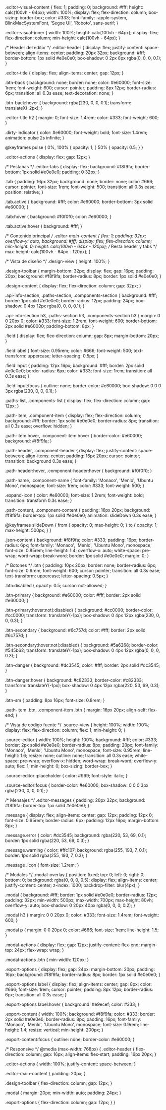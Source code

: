 .editor-visual-content {
  flex: 1;
  padding: 0;
  background: #fff;
  height: calc(100vh - 64px);
  width: 100%;
  display: flex;
  flex-direction: column;
  box-sizing: border-box;
  color: #333;
  font-family: -apple-system, BlinkMacSystemFont, 'Segoe UI', 'Roboto', sans-serif;
}

.editor-visual-inner {
  width: 100%;
  height: calc(100vh - 64px);
  display: flex;
  flex-direction: column;
  min-height: calc(100vh - 64px);
}

/* Header del editor */
.editor-header {
  display: flex;
  justify-content: space-between;
  align-items: center;
  padding: 20px 32px;
  background: #fff;
  border-bottom: 1px solid #e0e0e0;
  box-shadow: 0 2px 8px rgba(0, 0, 0, 0.1);
}

.editor-title {
  display: flex;
  align-items: center;
  gap: 12px;
}

.btn-back {
  background: none;
  border: none;
  color: #e60000;
  font-size: 1rem;
  font-weight: 600;
  cursor: pointer;
  padding: 8px 12px;
  border-radius: 6px;
  transition: all 0.3s ease;
  text-decoration: none;
}

.btn-back:hover {
  background: rgba(230, 0, 0, 0.1);
  transform: translateX(-2px);
}

.editor-title h2 {
  margin: 0;
  font-size: 1.4rem;
  color: #333;
  font-weight: 600;
}

.dirty-indicator {
  color: #e60000;
  font-weight: bold;
  font-size: 1.4rem;
  animation: pulse 2s infinite;
}

@keyframes pulse {
  0%, 100% { opacity: 1; }
  50% { opacity: 0.5; }
}

.editor-actions {
  display: flex;
  gap: 12px;
}

/* Pestañas */
.editor-tabs {
  display: flex;
  background: #f8f9fa;
  border-bottom: 1px solid #e0e0e0;
  padding: 0 32px;
}

.tab {
  padding: 16px 32px;
  background: none;
  border: none;
  color: #666;
  cursor: pointer;
  font-size: 1rem;
  font-weight: 500;
  transition: all 0.3s ease;
  position: relative;
}

.tab.active {
  background: #fff;
  color: #e60000;
  border-bottom: 3px solid #e60000;
}

.tab:hover {
  background: #f0f0f0;
  color: #e60000;
}

.tab.active:hover {
  background: #fff;
}

/* Contenido principal */
.editor-main-content {
  flex: 1;
  padding: 32px;
  overflow-y: auto;
  background: #fff;
  display: flex;
  flex-direction: column;
  min-height: 0;
  height: calc(100vh - 64px - 120px); /* Resta header y tabs */
  max-height: calc(100vh - 64px - 120px);
}

/* Vista de diseño */
.design-view {
  height: 100%;
}

.design-toolbar {
  margin-bottom: 32px;
  display: flex;
  gap: 16px;
  padding: 20px;
  background: #f8f9fa;
  border-radius: 8px;
  border: 1px solid #e0e0e0;
}

.design-content {
  display: flex;
  flex-direction: column;
  gap: 32px;
}

.api-info-section,
.paths-section,
.components-section {
  background: #fff;
  border: 1px solid #e0e0e0;
  border-radius: 12px;
  padding: 24px;
  box-shadow: 0 4px 12px rgba(0, 0, 0, 0.1);
}

.api-info-section h3,
.paths-section h3,
.components-section h3 {
  margin: 0 0 20px 0;
  color: #333;
  font-size: 1.2rem;
  font-weight: 600;
  border-bottom: 2px solid #e60000;
  padding-bottom: 8px;
}

.field {
  display: flex;
  flex-direction: column;
  gap: 8px;
  margin-bottom: 20px;
}

.field label {
  font-size: 0.95rem;
  color: #666;
  font-weight: 500;
  text-transform: uppercase;
  letter-spacing: 0.5px;
}

.field input {
  padding: 12px 16px;
  background: #fff;
  border: 2px solid #e0e0e0;
  border-radius: 6px;
  color: #333;
  font-size: 1rem;
  transition: all 0.3s ease;
}

.field input:focus {
  outline: none;
  border-color: #e60000;
  box-shadow: 0 0 0 3px rgba(230, 0, 0, 0.1);
}

.paths-list,
.components-list {
  display: flex;
  flex-direction: column;
  gap: 12px;
}

.path-item,
.component-item {
  display: flex;
  flex-direction: column;
  background: #fff;
  border: 1px solid #e0e0e0;
  border-radius: 8px;
  transition: all 0.3s ease;
  overflow: hidden;
}

.path-item:hover,
.component-item:hover {
  border-color: #e60000;
  background: #f8f9fa;
}

.path-header,
.component-header {
  display: flex;
  justify-content: space-between;
  align-items: center;
  padding: 16px 20px;
  cursor: pointer;
  transition: background 0.3s ease;
}

.path-header:hover,
.component-header:hover {
  background: #f0f0f0;
}

.path-name,
.component-name {
  font-family: 'Monaco', 'Menlo', 'Ubuntu Mono', monospace;
  font-size: 1rem;
  color: #333;
  font-weight: 500;
}

.expand-icon {
  color: #e60000;
  font-size: 1.2rem;
  font-weight: bold;
  transition: transform 0.3s ease;
}

.path-content,
.component-content {
  padding: 16px 20px;
  background: #f8f9fa;
  border-top: 1px solid #e0e0e0;
  animation: slideDown 0.3s ease;
}

@keyframes slideDown {
  from {
    opacity: 0;
    max-height: 0;
  }
  to {
    opacity: 1;
    max-height: 500px;
  }
}

.json-content {
  background: #f8f9fa;
  color: #333;
  padding: 16px;
  border-radius: 6px;
  font-family: 'Monaco', 'Menlo', 'Ubuntu Mono', monospace;
  font-size: 0.85rem;
  line-height: 1.4;
  overflow-x: auto;
  white-space: pre-wrap;
  word-wrap: break-word;
  border: 1px solid #e0e0e0;
  margin: 0;
}

/* Botones */
.btn {
  padding: 10px 20px;
  border: none;
  border-radius: 6px;
  font-size: 0.9rem;
  font-weight: 600;
  cursor: pointer;
  transition: all 0.3s ease;
  text-transform: uppercase;
  letter-spacing: 0.5px;
}

.btn:disabled {
  opacity: 0.5;
  cursor: not-allowed;
}

.btn-primary {
  background: #e60000;
  color: #fff;
  border: 2px solid #e60000;
}

.btn-primary:hover:not(:disabled) {
  background: #cc0000;
  border-color: #cc0000;
  transform: translateY(-1px);
  box-shadow: 0 4px 12px rgba(230, 0, 0, 0.3);
}

.btn-secondary {
  background: #6c757d;
  color: #fff;
  border: 2px solid #6c757d;
}

.btn-secondary:hover:not(:disabled) {
  background: #5a6268;
  border-color: #545b62;
  transform: translateY(-1px);
  box-shadow: 0 4px 12px rgba(0, 0, 0, 0.3);
}

.btn-danger {
  background: #dc3545;
  color: #fff;
  border: 2px solid #dc3545;
}

.btn-danger:hover {
  background: #c82333;
  border-color: #c82333;
  transform: translateY(-1px);
  box-shadow: 0 4px 12px rgba(220, 53, 69, 0.3);
}

.btn-sm {
  padding: 8px 16px;
  font-size: 0.8rem;
}

.path-item .btn,
.component-item .btn {
  margin: 16px 20px;
  align-self: flex-end;
}

/* Vista de código fuente */
.source-view {
  height: 100%;
  width: 100%;
  display: flex;
  flex-direction: column;
  flex: 1;
  min-height: 0;
}

.source-editor {
  width: 100%;
  height: 100%;
  background: #fff;
  color: #333;
  border: 2px solid #e0e0e0;
  border-radius: 8px;
  padding: 20px;
  font-family: 'Monaco', 'Menlo', 'Ubuntu Mono', monospace;
  font-size: 0.95rem;
  line-height: 1.6;
  resize: none;
  outline: none;
  transition: all 0.3s ease;
  white-space: pre-wrap;
  overflow-x: hidden;
  word-wrap: break-word;
  overflow-y: auto;
  flex: 1;
  min-height: 0;
  box-sizing: border-box;
}

.source-editor::placeholder {
  color: #999;
  font-style: italic;
}

.source-editor:focus {
  border-color: #e60000;
  box-shadow: 0 0 0 3px rgba(230, 0, 0, 0.1);
}

/* Mensajes */
.editor-messages {
  padding: 20px 32px;
  background: #f8f9fa;
  border-top: 1px solid #e0e0e0;
}

.message {
  display: flex;
  align-items: center;
  gap: 12px;
  padding: 12px 0;
  font-size: 0.95rem;
  border-radius: 6px;
  padding: 12px 16px;
  margin-bottom: 8px;
}

.message.error {
  color: #dc3545;
  background: rgba(220, 53, 69, 0.1);
  border: 1px solid rgba(220, 53, 69, 0.3);
}

.message.warning {
  color: #ffc107;
  background: rgba(255, 193, 7, 0.1);
  border: 1px solid rgba(255, 193, 7, 0.3);
}

.message .icon {
  font-size: 1.2rem;
}

/* Modales */
.modal-overlay {
  position: fixed;
  top: 0;
  left: 0;
  right: 0;
  bottom: 0;
  background: rgba(0, 0, 0, 0.5);
  display: flex;
  align-items: center;
  justify-content: center;
  z-index: 1000;
  backdrop-filter: blur(4px);
}

.modal {
  background: #fff;
  border: 1px solid #e0e0e0;
  border-radius: 12px;
  padding: 32px;
  min-width: 500px;
  max-width: 700px;
  max-height: 80vh;
  overflow-y: auto;
  box-shadow: 0 20px 40px rgba(0, 0, 0, 0.2);
}

.modal h3 {
  margin: 0 0 20px 0;
  color: #333;
  font-size: 1.4rem;
  font-weight: 600;
}

.modal p {
  margin: 0 0 20px 0;
  color: #666;
  font-size: 1rem;
  line-height: 1.5;
}

.modal-actions {
  display: flex;
  gap: 12px;
  justify-content: flex-end;
  margin-top: 24px;
  flex-wrap: wrap;
}

.modal-actions .btn {
  min-width: 120px;
}

.export-options {
  display: flex;
  gap: 24px;
  margin-bottom: 20px;
  padding: 16px;
  background: #f8f9fa;
  border-radius: 8px;
  border: 1px solid #e0e0e0;
}

.export-options label {
  display: flex;
  align-items: center;
  gap: 8px;
  color: #666;
  font-size: 1rem;
  cursor: pointer;
  padding: 8px 12px;
  border-radius: 6px;
  transition: all 0.3s ease;
}

.export-options label:hover {
  background: #e9ecef;
  color: #333;
}

.export-content {
  width: 100%;
  background: #f8f9fa;
  color: #333;
  border: 2px solid #e0e0e0;
  border-radius: 8px;
  padding: 16px;
  font-family: 'Monaco', 'Menlo', 'Ubuntu Mono', monospace;
  font-size: 0.9rem;
  line-height: 1.4;
  resize: vertical;
  min-height: 200px;
}

.export-content:focus {
  outline: none;
  border-color: #e60000;
}

/* Responsive */
@media (max-width: 768px) {
  .editor-header {
    flex-direction: column;
    gap: 16px;
    align-items: flex-start;
    padding: 16px 20px;
  }
  
  .editor-actions {
    width: 100%;
    justify-content: space-between;
  }
  
  .editor-main-content {
    padding: 20px;
  }
  
  .design-toolbar {
    flex-direction: column;
    gap: 12px;
  }
  
  .modal {
    margin: 20px;
    min-width: auto;
    padding: 24px;
  }
  
  .export-options {
    flex-direction: column;
    gap: 12px;
  }
} 
